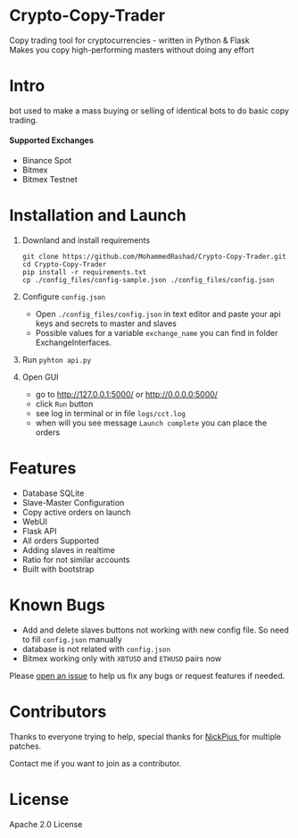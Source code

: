 # Crypto-Copy-Trader
Copy trading tool for cryptocurrencies - written in Python & Flask
<br/> Makes you copy high-performing masters without doing any effort

# Intro
bot used to make a mass buying or selling of identical bots to do basic copy trading. 

#### Supported Exchanges
- Binance Spot
- Bitmex
- Bitmex Testnet

# Installation and Launch

1. Downland and install requirements
    ``` 
    git clone https://github.com/MohammedRashad/Crypto-Copy-Trader.git
    cd Crypto-Copy-Trader
    pip install -r requirements.txt
    cp ./config_files/config-sample.json ./config_files/config.json
    ```
2. Configure `config.json`
    - Open `./config_files/config.json` in text editor and paste your api keys and secrets to master and slaves 
    - Possible values for a variable `exchange_name` you can find in folder ExchangeInterfaces. 

3. Run `pyhton api.py`
     
4. Open GUI
    - go to http://127.0.0.1:5000/ or http://0.0.0.0:5000/
    - click `Run` button
    - see log in terminal or in file `logs/cct.log` 
    - when will you see message `Launch complete` you can place the orders

# Features
- Database SQLite
- Slave-Master Configuration
- Copy active orders on launch
- WebUI
- Flask API
- All orders Supported
- Adding slaves in realtime
- Ratio for not similar accounts 
- Built with bootstrap

# Known Bugs
- Add and delete slaves buttons not working with new config file. So need to fill `config.json` manually
- database is not related with `config.json`
- Bitmex working only with `XBTUSD` and `ETHUSD` pairs now
 
 Please [open an issue](https://github.com/MohammedRashad/Crypto-Copy-Trader/issues/new) to help us fix any bugs or request features if needed.
 

# Contributors 

Thanks to everyone trying to help, special thanks for [NickPius
](https://github.com/mokolotron) for multiple patches.

Contact me if you want to join as a contributor. 

# License
Apache 2.0 License
